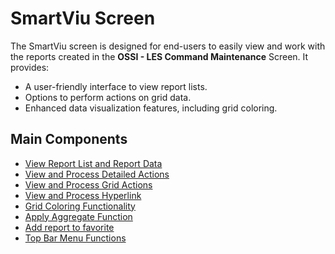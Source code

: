 # SmartViu Screen

The SmartViu screen is designed for end-users to easily view and work with the reports created in the **OSSI - LES Command Maintenance** Screen. It provides:

- A user-friendly interface to view report lists.
- Options to perform actions on grid data.
- Enhanced data visualization features, including grid coloring. 

## Main Components

- [View Report List and Report Data](./bundles/viewreport.md)
- [View and Process Detailed Actions](./bundles/viewdetailaction.md)
- [View and Process Grid Actions](./bundles/viewgridaction.md)
- [View and Process Hyperlink](./bundles/viewhyperlink.md)
- [Grid Coloring Functionality](./bundles/gridcolor.md)
- [Apply Aggregate Function](./bundles/applyaggregate.md)
- [Add report to favorite](./bundles/favouritereport.md)
- [Top Bar Menu Functions](./bundles/topbar.md)